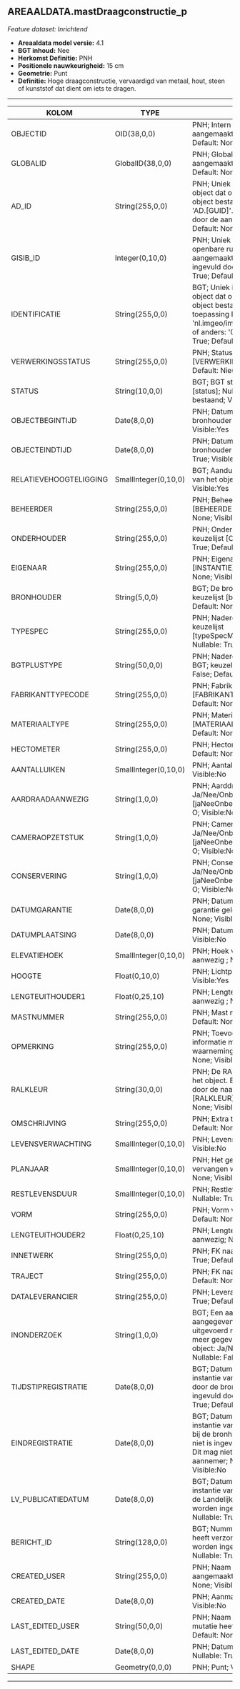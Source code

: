 ## AREAALDATA.mastDraagconstructie_p

*Feature dataset: Inrichtend*


* __Areaaldata model versie:__ 4.1
* __BGT inhoud:__ Nee
* __Herkomst Definitie:__ PNH
* __Positionele nauwkeurigheid:__ 15 cm
* __Geometrie:__ Punt
* __Definitie:__ Hoge draagconstructie, vervaardigd van metaal, hout, steen of kunststof dat dient om iets te dragen.


***

|KOLOM                               |TYPE          	       |DEFINITIE|
|------                          	 |----          	       |-----    |
|OBJECTID                            |OID(38,0,0)              |PNH; Intern ArcGIS Identificatienummer, aangemaakt door ArcGIS; Nullable: False; Default: None; Visible:Yes|
|GLOBALID                            |GlobalID(38,0,0)         |PNH; Global Unique Identifier,  aangemaakt door ArcGIS; Nullable: False; Default: None; Visible:No|
|AD_ID                               |String(255,0,0)          |PNH; Uniek identificatienummer voor het object dat onveranderlijk is zolang het object bestaat in Areaaldata: in format 'AD.[GUID]'. Dit moet worden ingevuld door de aannemer; Nullable: False; Default: None; Visible:Yes|
|GISIB_ID                            |Integer(0,10,0)          |PNH; Uniek Identificatienummer beheer openbare ruimte (GISIB), wordt aangemaakt in GISIB en mag niet worden ingevuld door de aannemer; Nullable: True; Default: None; Visible:No|
|IDENTIFICATIE                       |String(255,0,0)          |BGT; Uniek identificatienummer voor het object dat onveranderlijk is zolang het object bestaat: bevat indien van toepassing BGT/IMKL ID in format 'nl.imgeo/imkl.bronhouderscode.LokaalID' of anders: '00000'.LokaalID; Nullable: True; Default: None; Visible:No|
|VERWERKINGSSTATUS                   |String(255,0,0)          |PNH; Status van de gegevens; keuzelijst [VERWERKINGSSTATUS]; Nullable: False; Default: Nieuw; Visible:Yes|
|STATUS                              |String(10,0,0)           |BGT; BGT status van het object; keuzelijst [status]; Nullable: False; Default: bestaand; Visible:No|
|OBJECTBEGINTIJD                     |Date(8,0,0)              |PNH; Datum waarop het object bij de bronhouder is ontstaan; Nullable: True; Visible:Yes|
|OBJECTEINDTIJD                      |Date(8,0,0)              |PNH; Datum waarop het object bij de bronhouder niet meer geldig is; Nullable: True; Visible:Yes|
|RELATIEVEHOOGTELIGGING              |SmallInteger(0,10,0)     |BGT; Aanduiding voor de relatieve hoogte van het object; Nullable: False; Default: 0; Visible:Yes|
|BEHEERDER                           |String(255,0,0)          |PNH; Beheerder van het object; keuzelijst [BEHEERDER]; Nullable: True; Default: None; Visible:Yes|
|ONDERHOUDER                         |String(255,0,0)          |PNH; Onderhouder van het object; keuzelijst [ONDERHOUDER]; Nullable: True; Default: None; Visible:No|
|EIGENAAR                            |String(255,0,0)          |PNH; Eigenaar van het object; keuzelijst [INSTANTIE]; Nullable: True; Default: None; Visible:No|
|BRONHOUDER                          |String(5,0,0)            |BGT; De bronhoudercode van het object; keuzelijst [bronhouder]; Nullable: False; Default: None; Visible:No|
|TYPESPEC                            |String(255,0,0)          |PNH; Nadere typering van het object; keuzelijst [typeSpecMSTDraagconstructie]; Nullable: True; Default: None; Visible:Yes|
|BGTPLUSTYPE                         |String(50,0,0)           |PNH; Nadere type omschrijving in de BGT; keuzelijst [typeMST]; Nullable: False; Default: None; Visible:No|
|FABRIKANTTYPECODE                   |String(255,0,0)          |PNH; Fabrikanttypecode; keuzelijst [FABRIKANT_TYPECODE]; Nullable: True; Default: None; Visible:Yes|
|MATERIAALTYPE                       |String(255,0,0)          |PNH; Materiaaltype; keuzelijst [MATERIAALTYPE]; Nullable: True; Default: None; Visible:Yes|
|HECTOMETER                          |String(255,0,0)          |PNH; Hectometrering ; Nullable: True; Default: None; Visible:Yes|
|AANTALLUIKEN                        |SmallInteger(0,10,0)     |PNH; Aantal luiken ; Nullable: True; Visible:No|
|AARDRAADAANWEZIG                    |String(1,0,0)            |PNH; Aarddraad aanwezig: Ja/Nee/Onbekend; keuzelijst [jaNeeOnbekend]; Nullable: True; Default: O; Visible:No|
|CAMERAOPZETSTUK                     |String(1,0,0)            |PNH; Camera opzetstuk aanwezig: Ja/Nee/Onbekend; keuzelijst [jaNeeOnbekend]; Nullable: True; Default: O; Visible:No|
|CONSERVERING                        |String(1,0,0)            |PNH; Conservering toegepast: Ja/Nee/Onbekend; keuzelijst [jaNeeOnbekend]; Nullable: True; Default: O; Visible:No|
|DATUMGARANTIE                       |Date(8,0,0)              |PNH; Datum en jaartal tot wanneer de garantie geldig is; Nullable: True; Default: None; Visible:No|
|DATUMPLAATSING                      |Date(8,0,0)              |PNH; Datum plaatsing ; Nullable: True; Visible:No|
|ELEVATIEHOEK                        |SmallInteger(0,10,0)     |PNH; Hoek van de uithouder indien aanwezig ; Nullable: True; Visible:No|
|HOOGTE                              |Float(0,10,0)            |PNH; Lichtpunt hoogte ; Nullable: True; Visible:Yes|
|LENGTEUITHOUDER1                    |Float(0,25,10)           |PNH; Lengte van de uithouder indien aanwezig ; Nullable: True; Visible:Yes|
|MASTNUMMER                          |String(255,0,0)          |PNH; Mast nummer; Nullable: True; Default: None; Visible:Yes|
|OPMERKING                           |String(255,0,0)          |PNH; Toevoeging van subjectieve informatie met betrekking tot opmerkelijke waarnemingen; Nullable: True; Default: None; Visible:No|
|RALKLEUR                            |String(30,0,0)           |PNH; De RAL-kleur die gebruikt zijn voor het object. Eerst de kleurcode gevolgd door de naam van de kleur; keuzelijst [RALKLEUR]; Nullable: True; Default: None; Visible:No|
|OMSCHRIJVING                        |String(255,0,0)          |PNH; Extra toelichting; Nullable: True; Default: None; Visible:Yes|
|LEVENSVERWACHTING                   |SmallInteger(0,10,0)     |PNH; Levensverwachting; Nullable: True; Visible:No|
|PLANJAAR                            |SmallInteger(0,10,0)     |PNH; Het geplande jaar dat het object vervangen wordt; Nullable: True; Default: None; Visible:No|
|RESTLEVENSDUUR                      |SmallInteger(0,10,0)     |PNH; Restlevensduur in maanden; Nullable: True; Default: None; Visible:No|
|VORM                                |String(255,0,0)          |PNH; Vorm van de mast; Nullable: True; Default: None; Visible:No|
|LENGTEUITHOUDER2                    |Float(0,25,10)           |PNH; Lengte van de uithouder indien aanwezig; Nullable: True; Visible:Yes|
|INNETWERK                           |String(255,0,0)          |PNH; FK naar utiliteitsNet_tbl; Nullable: True; Default: None; Visible:No|
|TRAJECT                             |String(255,0,0)          |PNH; FK naar traject_v; Nullable: True; Default: None; Visible:Yes|
|DATALEVERANCIER                     |String(255,0,0)          |PNH; Leverancier van de data; Nullable: True; Default: None; Visible:No|
|INONDERZOEK                         |String(1,0,0)            |BGT; Een aanduiding waarmee wordt aangegeven dat een onderzoek wordt uitgevoerd naar de juistheid van een of meer gegevens van het betreffende object: Ja/Nee; keuzelijst [jaNee]; Nullable: False; Default: N; Visible:No|
|TIJDSTIPREGISTRATIE                 |Date(8,0,0)              |BGT; Datum en tijdstip waarop deze instantie van het object is opgenomen door de bronhouder. Dit mag niet worden ingevuld door de aannemer; Nullable: True; Default: None; Visible:No|
|EINDREGISTRATIE                     |Date(8,0,0)              |BGT; Datum en tijdstip waarop deze instantie van het object niet meer geldig is bij de bronhouder. Wanneer deze waarde niet is ingevuld is de instantie nog geldig. Dit mag niet worden ingevuld door de aannemer; Nullable: True; Default: None; Visible:No|
|LV_PUBLICATIEDATUM                  |Date(8,0,0)              |BGT; Datum en tijdstip waarop deze instantie van het object is opgenomen in de Landelijke Voorziening. Dit mag niet worden ingevuld door de aannemer; Nullable: True; Default: None; Visible:No|
|BERICHT_ID                          |String(128,0,0)          |BGT; Nummer van het bericht dat PNH heeft verzonden naar LV. Dit mag niet worden ingevuld door de aannemer; Nullable: True; Default: None; Visible:No|
|CREATED_USER                        |String(255,0,0)          |PNH; Naam van gebruiker die de rij heeft aangemaakt; Nullable: True; Default: None; Visible:No|
|CREATED_DATE                        |Date(8,0,0)              |PNH; Aanmaakdatum; Nullable: True; Visible:No|
|LAST_EDITED_USER                    |String(50,0,0)           |PNH; Naam van gebruiker die de laatste mutatie heeft doorgevoerd; Nullable: True; Default: None; Visible:No|
|LAST_EDITED_DATE                    |Date(8,0,0)              |PNH; Datum van de laatste mutatie; Nullable: True; Visible:No|
|SHAPE                               |Geometry(0,0,0)          |PNH; Punt; Visible:Yes|


***
